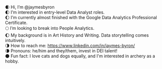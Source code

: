🌒 Hi, I’m @jaymesbyron <br />
🌓 I’m interested in entry-level Data Analyst roles. <br />
🌔 I’m currently almost finished with the Google Data Analytics Professional Certificate. <br />
🌕 I’m looking to break into People Analytics. <br />
🌔 My background is in Art History and Writing. Data storytelling comes intuitively. <br />
🌗 How to reach me: https://www.linkedin.com/in/jaymes-byron/ <br />
🌘 Pronouns: he/him and they/them, invest in DEI talent! <br />
🌑 Fun fact: I love cats and dogs equally, and I'm interested in archery as a hobby. <br />

